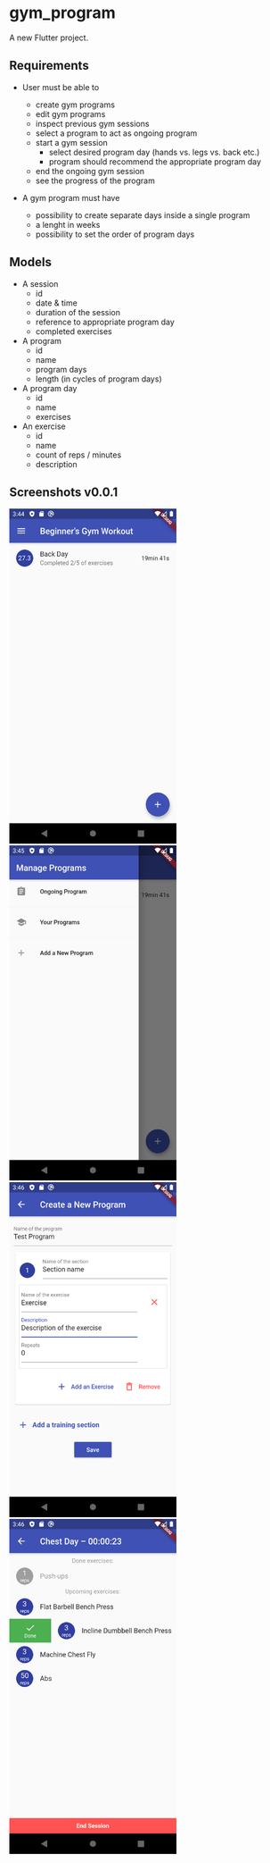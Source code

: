 # gym_program

A new Flutter project.

## Requirements

* User must be able to
    - create gym programs
    - edit gym programs
    - inspect previous gym sessions
    - select a program to act as ongoing program
    - start a gym session
        - select desired program day (hands vs. legs vs. back etc.)
        - program should recommend the appropriate program day
    - end the ongoing gym session
    - see the progress of the program

* A gym program must have
    - possibility to create separate days inside a single program
    - a lenght in weeks
    - possibility to set the order of program days


## Models

* A session
    - id
    - date & time
    - duration of the session
    - reference to appropriate program day
    - completed exercises
* A program
    - id
    - name
    - program days
    - length (in cycles of program days)
* A program day
    - id
    - name
    - exercises
* An exercise
    - id
    - name
    - count of reps / minutes
    - description

## Screenshots v0.0.1

<img src="./docs/screenshot1.png" alt="screenshot 1" width="300">
<img src="./docs/screenshot2.png" alt="screenshot 2" width="300">
<img src="./docs/screenshot3.png" alt="screenshot 3" width="300">
<img src="./docs/screenshot4.png" alt="screenshot 4" width="300">

